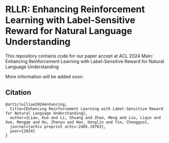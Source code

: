 # RLLR: Enhancing Reinforcement Learning with Label-Sensitive Reward for Natural Language Understanding

This repository contains code for our paper accept at ACL 2024 Main: Enhancing Reinforcement Learning with Label-Sensitive Reward for Natural Language Understanding

More information will be added soon.

## Citation
```
@article{liao2024enhancing,
  title={Enhancing Reinforcement Learning with Label-Sensitive Reward for Natural Language Understanding},
  author={Liao, Kuo and Li, Shuang and Zhao, Meng and Liu, Liqun and Xue, Mengge and Hu, Zhenyu and Han, Honglin and Yin, Chengguo},
  journal={arXiv preprint arXiv:2405.19763},
  year={2024}
}
```
